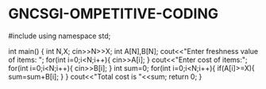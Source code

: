 # GNCSGI-OMPETITIVE-CODING
#include <iostream>
using namespace std;

int main() {
	int N,X;
	cin>>N>>X;
	int A[N],B[N];
 cout<<"Enter freshness value of items: ";
	for(int i=0;i<N;i++){
	    cin>>A[i];
	}
  cout<<"Enter cost of items:";
	for(int i=0;i<N;i++){
	    cin>>B[i];
	}
	int sum=0;
	for(int i=0;i<N;i++){
	    if(A[i]>=X){
	        sum=sum+B[i];
	    }
	}
	cout<<"Total cost is "<<sum;
	return 0;
}

